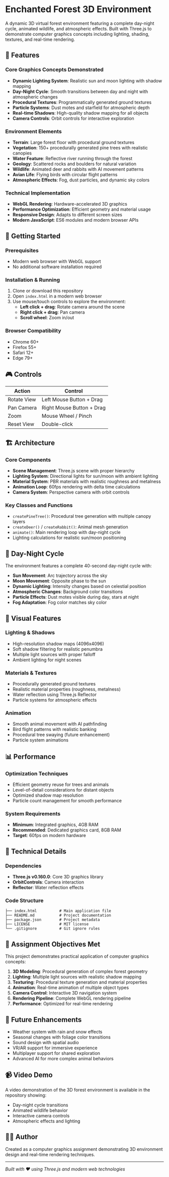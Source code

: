 # Enchanted Forest 3D Environment

A dynamic 3D virtual forest environment featuring a complete day-night cycle, animated wildlife, and atmospheric effects. Built with Three.js to demonstrate computer graphics concepts including lighting, shading, textures, and real-time rendering.

## 🌟 Features

### Core Graphics Concepts Demonstrated
- **Dynamic Lighting System**: Realistic sun and moon lighting with shadow mapping
- **Day-Night Cycle**: Smooth transitions between day and night with atmospheric changes
- **Procedural Textures**: Programmatically generated ground textures
- **Particle Systems**: Dust motes and starfield for atmospheric depth
- **Real-time Shadows**: High-quality shadow mapping for all objects
- **Camera Controls**: Orbit controls for interactive exploration

### Environment Elements
- **Terrain**: Large forest floor with procedural ground textures
- **Vegetation**: 150+ procedurally generated pine trees with realistic canopies
- **Water Feature**: Reflective river running through the forest
- **Geology**: Scattered rocks and boulders for natural variation
- **Wildlife**: Animated deer and rabbits with AI movement patterns
- **Avian Life**: Flying birds with circular flight patterns
- **Atmospheric Effects**: Fog, dust particles, and dynamic sky colors

### Technical Implementation
- **WebGL Rendering**: Hardware-accelerated 3D graphics
- **Performance Optimization**: Efficient geometry and material usage
- **Responsive Design**: Adapts to different screen sizes
- **Modern JavaScript**: ES6 modules and modern browser APIs

## 🚀 Getting Started

### Prerequisites
- Modern web browser with WebGL support
- No additional software installation required

### Installation & Running
1. Clone or download this repository
2. Open `index.html` in a modern web browser
3. Use mouse/touch controls to explore the environment:
   - **Left click + drag**: Rotate camera around the scene
   - **Right click + drag**: Pan camera
   - **Scroll wheel**: Zoom in/out

### Browser Compatibility
- Chrome 60+
- Firefox 55+
- Safari 12+
- Edge 79+

## 🎮 Controls

| Action | Control |
|--------|---------|
| Rotate View | Left Mouse Button + Drag |
| Pan Camera | Right Mouse Button + Drag |
| Zoom | Mouse Wheel / Pinch |
| Reset View | Double-click |

## 🏗️ Architecture

### Core Components
- **Scene Management**: Three.js scene with proper hierarchy
- **Lighting System**: Directional lights for sun/moon with ambient lighting
- **Material System**: PBR materials with realistic roughness and metalness
- **Animation Loop**: 60fps rendering with delta time calculations
- **Camera System**: Perspective camera with orbit controls

### Key Classes and Functions
- `createPineTree()`: Procedural tree generation with multiple canopy layers
- `createDeer()` / `createRabbit()`: Animal mesh generation
- `animate()`: Main rendering loop with day-night cycle
- Lighting calculations for realistic sun/moon positioning

## 🌅 Day-Night Cycle

The environment features a complete 40-second day-night cycle with:
- **Sun Movement**: Arc trajectory across the sky
- **Moon Movement**: Opposite phase to the sun
- **Dynamic Lighting**: Intensity changes based on celestial position
- **Atmospheric Changes**: Background color transitions
- **Particle Effects**: Dust motes visible during day, stars at night
- **Fog Adaptation**: Fog color matches sky color

## 🎨 Visual Features

### Lighting & Shadows
- High-resolution shadow maps (4096x4096)
- Soft shadow filtering for realistic penumbra
- Multiple light sources with proper falloff
- Ambient lighting for night scenes

### Materials & Textures
- Procedurally generated ground textures
- Realistic material properties (roughness, metalness)
- Water reflection using Three.js Reflector
- Particle systems for atmospheric effects

### Animation
- Smooth animal movement with AI pathfinding
- Bird flight patterns with realistic banking
- Procedural tree swaying (future enhancement)
- Particle system animations

## 📊 Performance

### Optimization Techniques
- Efficient geometry reuse for trees and animals
- Level-of-detail considerations for distant objects
- Optimized shadow map resolution
- Particle count management for smooth performance

### System Requirements
- **Minimum**: Integrated graphics, 4GB RAM
- **Recommended**: Dedicated graphics card, 8GB RAM
- **Target**: 60fps on modern hardware

## 🔧 Technical Details

### Dependencies
- **Three.js v0.160.0**: Core 3D graphics library
- **OrbitControls**: Camera interaction
- **Reflector**: Water reflection effects

### Code Structure
```
├── index.html          # Main application file
├── README.md           # Project documentation
├── package.json        # Project metadata
├── LICENSE             # MIT license
└── .gitignore          # Git ignore rules
```

## 🎯 Assignment Objectives Met

This project demonstrates practical application of computer graphics concepts:

1. **3D Modeling**: Procedural generation of complex forest geometry
2. **Lighting**: Multiple light sources with realistic shadow mapping
3. **Texturing**: Procedural texture generation and material properties
4. **Animation**: Real-time animation of multiple object types
5. **Camera Control**: Interactive 3D navigation system
6. **Rendering Pipeline**: Complete WebGL rendering pipeline
7. **Performance**: Optimized for real-time rendering

## 🚀 Future Enhancements

- Weather system with rain and snow effects
- Seasonal changes with foliage color transitions
- Sound design with spatial audio
- VR/AR support for immersive experience
- Multiplayer support for shared exploration
- Advanced AI for more complex animal behaviors
## 📹 Video Demo

A video demonstration of the 3D forest environment is available in the repository showing:
- Day-night cycle transitions
- Animated wildlife behavior
- Interactive camera controls
- Atmospheric effects and lighting

## 👨‍💻 Author

Created as a computer graphics assignment demonstrating 3D environment design and real-time rendering techniques.

---

*Built with ❤️ using Three.js and modern web technologies*
